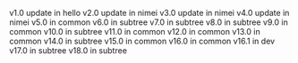 v1.0 update in hello
v2.0 update in nimei
v3.0 update in nimei
v4.0 update in nimei
v5.0 in common
v6.0 in subtree
v7.0 in subtree
v8.0 in subtree
v9.0 in common
v10.0 in subtree
v11.0 in common
v12.0 in common
v13.0 in common
v14.0 in subtree
v15.0 in common
v16.0 in common
v16.1 in dev
v17.0 in subtree
v18.0 in subtree
